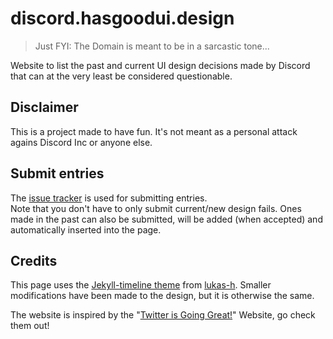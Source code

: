 # discord.hasgoodui.design
> Just FYI: The Domain is meant to be in a sarcastic tone...

Website to list the past and current UI design decisions made by Discord that can at the very least be considered questionable.

## Disclaimer
This is a project made to have fun. It's not meant as a personal attack agains Discord Inc or anyone else.

## Submit entries
The [issue tracker][issues] is used for submitting entries.  
Note that you don't have to only submit current/new design fails. Ones made in the past can also be submitted, will be added (when accepted) and automatically inserted into the page.

## Credits
This page uses the [Jekyll-timeline theme][theme] from [lukas-h]. Smaller modifications have been made to the design, but it is otherwise the same.

The website is inspired by the "[Twitter is Going Great!][tigg]" Website, go check them out!

<!-- links -->
[issues]: https://github.com/hasgoodui-design/Discord/issues
[theme]: https://github.com/lukas-h/jekyll-timeline
[lukas-h]: https://github.com/lukas-h
[tigg]: https://twitterisgoinggreat.com
